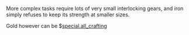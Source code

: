 More complex tasks require lots of very small interlocking gears, and iron simply refuses to keep its strength at smaller sizes.

Gold however can be 
$[special.all_crafting](buildcraftcore:gear_gold)
